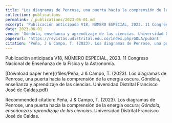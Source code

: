 ```yaml
---
title: "Los diagramas de Penrose, una puerta hacia la comprensión de la energía oscura"
collection: publications
permalink: /_publications/2023-06-01.md
excerpt: 'Publicación anticipada V18, NÚMERO ESPECIAL, 2023. 11 Congreso Nacional de Enseñanza de la Física y la Astronomía.'
date: 2023-06-01
venue: 'Góndola, enseñanza y aprendizaje de las ciencias. Universidad Distrital Francisco José de Caldas.'
paperurl: 'https://revistas.udistrital.edu.co/index.php/GDLA/pubant'
citation: 'Peña, J & Campo, T. (2023). Los diagramas de Penrose, una puerta hacia la comprensión de la energía oscura; <i>Góndola, enseñanza y aprendizaje de las ciencias</i>. Universidad Distrital Francisco José de Caldas.'
---
```

Publicación anticipada V18, NÚMERO ESPECIAL, 2023. 11 Congreso Nacional de Enseñanza de la Física y la Astronomía.

[Download paper here](/files/Peña, J & Campo, T. (2023). Los diagramas de Penrose, una puerta hacia la comprensión de la energía oscura. Góndola, enseñanza y aprendizaje de las ciencias. Universidad Distrital Francisco José de Caldas.pdf)

Recommended citation: Peña, J & Campo, T. (2023). Los diagramas de Penrose, una puerta hacia la comprensión de la energía oscura; <i>Góndola, enseñanza y aprendizaje de las ciencias</i>. Universidad Distrital Francisco José de Caldas.